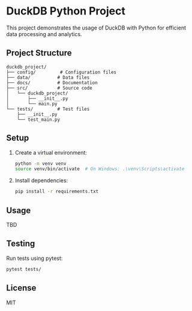 
# DuckDB Python Project

This project demonstrates the usage of DuckDB with Python for efficient data processing and analytics.

## Project Structure

```
duckdb_project/
├── config/         # Configuration files
├── data/          # Data files
├── docs/          # Documentation
├── src/           # Source code
│   └── duckdb_project/
│       ├── __init__.py
│       └── main.py
└── tests/         # Test files
    ├── __init__.py
    └── test_main.py
```

## Setup

1. Create a virtual environment:
   ```bash
   python -m venv venv
   source venv/bin/activate  # On Windows: .\venv\Scripts\activate
   ```

2. Install dependencies:
   ```bash
   pip install -r requirements.txt
   ```

## Usage

TBD

## Testing

Run tests using pytest:
```bash
pytest tests/
```

## License

MIT

